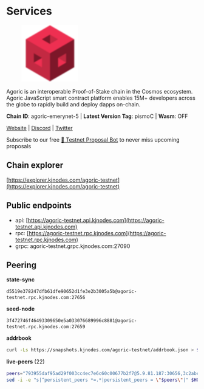 # Services

<figure><img src="https://raw.githubusercontent.com/kj89/cosmos-images/main/logos/agoric.png" width="150" alt=""><figcaption></figcaption></figure>

Agoric is an interoperable Proof-of-Stake chain in the Cosmos ecosystem.  Agoric JavaScript smart contract platform enables 15M+ developers across the  globe to rapidly build and deploy dapps on-chain.

**Chain ID**: agoric-emerynet-5 | **Latest Version Tag**: pismoC | **Wasm**: OFF

[Website](https://agoric.com) | [Discord](https://discord.com/invite/qDW8DRes4s) | [Twitter](https://twitter.com/agoric)



Subscribe to our free [🤖 Testnet Proposal Bot](https://t.me/kjnodes_testnet_proposal_bot) to never miss upcoming proposals


## Chain explorer
[https://explorer.kjnodes.com/agoric-testnet](https://explorer.kjnodes.com/agoric-testnet)

## Public endpoints

* api: [https://agoric-testnet.api.kjnodes.com](https://agoric-testnet.api.kjnodes.com)
* rpc: [https://agoric-testnet.rpc.kjnodes.com](https://agoric-testnet.rpc.kjnodes.com)
* grpc: agoric-testnet.grpc.kjnodes.com:27090

## Peering

**state-sync**

```text
d5519e378247dfb61dfe90652d1fe3e2b3005a5b@agoric-testnet.rpc.kjnodes.com:27656
```

**seed-node**

```text
3f472746f46493309650e5a033076689996c8881@agoric-testnet.rpc.kjnodes.com:27659
```

**addrbook**
```bash
curl -Ls https://snapshots.kjnodes.com/agoric-testnet/addrbook.json > $HOME/.agoric/config/addrbook.json
```

**live-peers** (22)
```bash
peers="793955daf95ad29f003cc4ec7e6c60c00677b2f7@5.9.81.187:30656,3c2abc308efdc63be1801bbb1b40900ada13349b@34.30.233.82:26656,a875ef614b3902dd567be2076f18239681f24e35@82.100.58.112:26656,6f9e22eba0130f1a29c25e28beeae69b2621a403@35.238.67.135:26656,a49d469686e32f6490b56a2a693e83c130f3ee2a@144.76.145.151:26656,d5519e378247dfb61dfe90652d1fe3e2b3005a5b@65.109.68.190:27656,3f4e87ddb2e61fdd01398c071fa986259f096334@209.34.206.46:26656,4dee5e4456307469d037c35eb0157f1f252b3f99@135.181.35.255:26656,32f7fbecd40b420d592ac460703c4ac647875566@65.109.23.238:26656,7ea47a018710e43a9eafd4eebc8340d2f48eb3ba@94.130.132.227:2160,c72d05f83b53dc7f6c55d7d3e67c304716d27d80@116.202.227.117:27656,a3a1e6c7a9ceec632c22769a9e369d05a796dc24@65.108.79.246:26709,980583e1dfd16988b6fdb22dd733f3260c535e45@192.241.137.132:26656,42084028a65c5d609793ffc618d1dcbf374fc301@65.109.28.219:14456,a21bd5ae7488c18d7e6387f20ae0484acb70be01@13.215.217.74:26656,7b1cafa0879374125c623d854bcc0cb9cd98729e@185.213.25.151:26656,8dfb920cdc2eba42b688f44fdd26e12dabfbb6a9@95.217.130.111:27656,a73444541956b994f804f6fcf2a26d2c3c9865a3@34.67.193.183:26656,70ac007461e0d912aeba6eda56ac3fed7d3087f8@135.181.85.31:26656,98e1069b1cfc445e377eda6a0eadd94f7877065d@162.55.169.76:26656,6644a86094a0cb0152f83aed74357c439657770b@185.239.209.79:26656,d238a541e480e06269107449a70b1178ef49aba7@34.69.172.140:26656"
sed -i -e "s|^persistent_peers *=.*|persistent_peers = \"$peers\"|" $HOME/.agoric/config/config.toml
```
